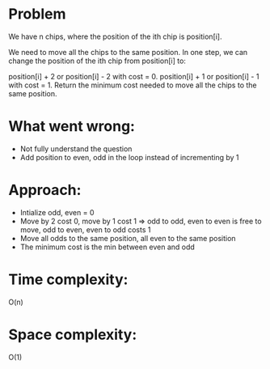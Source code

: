 # Problem
We have n chips, where the position of the ith chip is position[i].

We need to move all the chips to the same position. In one step, we can change the position of the ith chip from position[i] to:

position[i] + 2 or position[i] - 2 with cost = 0.
position[i] + 1 or position[i] - 1 with cost = 1.
Return the minimum cost needed to move all the chips to the same position.

# What went wrong:
- Not fully understand the question
- Add position to even, odd in the loop instead of incrementing by 1

# Approach:
- Intialize odd, even = 0
- Move by 2 cost 0, move by 1 cost 1 => odd to odd, even to even is free to move, odd to even, even to odd costs 1
- Move all odds to the same position, all even to the same position
- The minimum cost is the min between even and odd

# Time complexity:
O(n)

# Space complexity:
O(1)